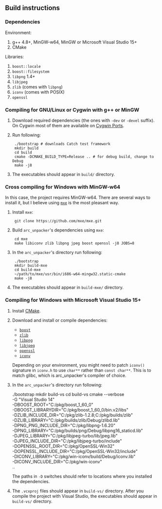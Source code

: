 Build instructions
------------------

### Dependencies

Environment:

1. g++ 4.8+, MinGW-w64, MinGW or Microsoft Visual Studio 15+
2. CMake

Libraries:

1. `boost::locale`
2. `boost::filesystem`
3. `libpng` 1.4+
4. `libjpeg`
5. `zlib` (comes with `libpng`)
6. `iconv` (comes with POSIX)
7. `openssl`



### Compiling for GNU/Linux or Cygwin with g++ or MinGW

1. Download required dependencies (the ones with `-dev` or `-devel` suffix). On
   Cygwin most of them are available on [Cygwin Ports](http://cygwinports.org/).

2. Run following:

        ./bootstrap # downloads Catch test framework
        mkdir build
        cd build
        cmake -DCMAKE_BUILD_TYPE=Release .. # for debug build, change to Debug
        make -j8

3. The executables should appear in `build/` directory.



### Cross compiling for Windows with MinGW-w64

In this case, the project requires MinGW-w64. There are several ways to install
it, but I believe using [`mxe`](http://mxe.cc/) is the most pleasant way.

1. Install `mxe`:

        git clone https://github.com/mxe/mxe.git

2. Build `arc_unpacker`'s dependencies using `mxe`:

        cd mxe
        make libiconv zlib libpng jpeg boost openssl -j8 JOBS=8

3. In the `arc_unpacker`'s directory run following:

        ./bootstrap
        mkdir build-mxe
        cd build-mxe
        ~/path/to/mxe/usr/bin/i686-w64-mingw32.static-cmake
        make -j8

4. The executables should appear in `build-mxe/` directory.



### Compiling for Windows with Microsoft Visual Studio 15+

1. Install [CMake](https://cmake.org/download/).

2. Download and install or compile dependencies:

    - [`boost`](http://sourceforge.net/projects/boost/files/boost-binaries/)
    - [`zlib`](http://www.zlib.net/)
    - [`libpng`](http://www.libpng.org/pub/png/libpng.html)
    - [`libjpeg`](http://sourceforge.net/projects/libjpeg-turbo/)
    - [`openssl`](https://slproweb.com/products/Win32OpenSSL.html)
    - [`iconv`](https://github.com/win-iconv/win-iconv)

    Depending on your environment, you might need to patch `iconv()` signature
    in `iconv.h` to use `char**` rather than `const char**`. This is to match
    glibc, which is arc_unpacker's compiler of choice.

3. In the `arc_unpacker`'s directory run following:

    ./bootstrap
    mkdir build-vs
    cd build-vs
    cmake --verbose \
        -G "Visual Studio 14" \
        -DBOOST_ROOT="C:/pkg/boost_1_60_0" \
        -DBOOST_LIBRARYDIR="C:/pkg/boost_1_60_0/bin.v2/libs" \
        -DZLIB_INCLUDE_DIR="C:/pkg/zlib-1.2.8;C:/pkg/builds/zlib" \
        -DZLIB_LIBRARY="C:/pkg/builds/zlib/Debug/zlibd.lib" \
        -DPNG_PNG_INCLUDE_DIR="C:/pkg/libpng-1.6.20" \
        -DPNG_LIBRARY="C:/pkg/builds/png/Debug/libpng16_staticd.lib" \
        -DJPEG_LIBRARY="C:/pkg/libjpeg-turbo/lib/jpeg.lib" \
        -DJPEG_INCLUDE_DIR="C:/pkg/libjpeg-turbo/include" \
        -DOPENSSL_ROOT_DIR="C:/pkg/OpenSSL-Win32" \
        -DOPENSSL_INCLUDE_DIR="C:/pkg/OpenSSL-Win32/include" \
        -DICONV_LIBRARY="C:/pkg/win-iconv/build/Debug/iconv.lib" \
        -DICONV_INCLUDE_DIR="C:/pkg/win-iconv" \
        ..

    The paths in `-D` switches should refer to locations where you installed
    the dependencies.

4. The `.vcxproj` files should appear in `build-vs/` directory. After you
   compile the project with Visual Studio, the executables should appear in
   `build-vs/` directory.
